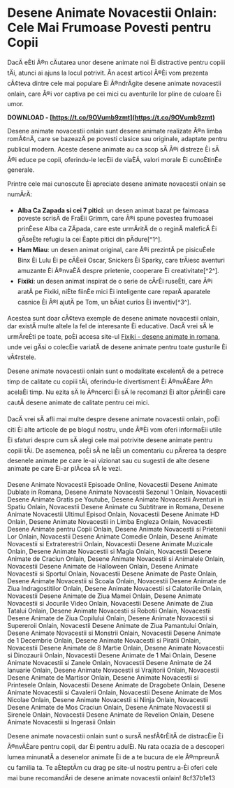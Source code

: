 
 
# Desene Animate Novacestii Onlain: Cele Mai Frumoase Povesti pentru Copii
  
DacÄ eÈti Ã®n cÄutarea unor desene animate noi Èi distractive pentru copiii tÄi, atunci ai ajuns la locul potrivit. Ãn acest articol Ã®Èi vom prezenta cÃ¢teva dintre cele mai populare Èi Ã®ndrÄgite desene animate novacestii onlain, care Ã®i vor captiva pe cei mici cu aventurile lor pline de culoare Èi umor.
 
**DOWNLOAD - [https://t.co/9OVumb9zmt](https://t.co/9OVumb9zmt)**


  
Desene animate novacestii onlain sunt desene animate realizate Ã®n limba romÃ¢nÄ, care se bazeazÄ pe povesti clasice sau originale, adaptate pentru publicul modern. Aceste desene animate au ca scop sÄ Ã®i distreze Èi sÄ Ã®i educe pe copii, oferindu-le lecÈii de viaÈÄ, valori morale Èi cunoÈtinÈe generale.
  
Printre cele mai cunoscute Èi apreciate desene animate novacestii onlain se numÄrÄ:
  
- **Alba Ca Zapada si cei 7 pitici**: un desen animat bazat pe faimoasa poveste scrisÄ de FraÈii Grimm, care Ã®i spune povestea frumoasei prinÈese Alba ca ZÄpada, care este urmÄritÄ de o reginÄ maleficÄ Èi gÄseÈte refugiu la cei Èapte pitici din pÄdure[^1^].
- **Ham Miau**: un desen animat original, care Ã®i prezintÄ pe pisicuÈele Binx Èi Lulu Èi pe cÄÈeii Oscar, Snickers Èi Sparky, care trÄiesc aventuri amuzante Èi Ã®nvaÈÄ despre prietenie, cooperare Èi creativitate[^2^].
- **Fixiki**: un desen animat inspirat de o serie de cÄrÈi ruseÈti, care Ã®i aratÄ pe Fixiki, niÈte fiinÈe mici Èi inteligente care reparÄ aparatele casnice Èi Ã®l ajutÄ pe Tom, un bÄiat curios Èi inventiv[^3^].

Acestea sunt doar cÃ¢teva exemple de desene animate novacestii onlain, dar existÄ multe altele la fel de interesante Èi educative. DacÄ vrei sÄ le urmÄreÈti pe toate, poÈi accesa site-ul [Fixiki - desene animate in romana](https://www.youtube.com/channel/UCheZsiA4fV1a8Wp13XrKf6g), unde vei gÄsi o colecÈie variatÄ de desene animate pentru toate gusturile Èi vÃ¢rstele.
  
Desene animate novacestii onlain sunt o modalitate excelentÄ de a petrece timp de calitate cu copiii tÄi, oferindu-le divertisment Èi Ã®nvÄÈare Ã®n acelaÈi timp. Nu ezita sÄ le Ã®ncerci Èi sÄ le recomanzi Èi altor pÄrinÈi care cautÄ desene animate de calitate pentru cei mici.
  
DacÄ vrei sÄ afli mai multe despre desene animate novacestii onlain, poÈi citi Èi alte articole de pe blogul nostru, unde Ã®Èi vom oferi informaÈii utile Èi sfaturi despre cum sÄ alegi cele mai potrivite desene animate pentru copiii tÄi. De asemenea, poÈi sÄ ne laÈi un comentariu cu pÄrerea ta despre desenele animate pe care le-ai vizionat sau cu sugestii de alte desene animate pe care Èi-ar plÄcea sÄ le vezi.
 
Desene Animate Novacestii Episoade Online,  Novacestii Desene Animate Dublate in Romana,  Desene Animate Novacestii Sezonul 1 Onlain,  Novacestii Desene Animate Gratis pe Youtube,  Desene Animate Novacestii Aventuri in Spatiu Onlain,  Novacestii Desene Animate cu Subtitrare in Romana,  Desene Animate Novacestii Ultimul Episod Onlain,  Novacestii Desene Animate HD Onlain,  Desene Animate Novacestii in Limba Engleza Onlain,  Novacestii Desene Animate pentru Copii Onlain,  Desene Animate Novacestii si Prietenii Lor Onlain,  Novacestii Desene Animate Comedie Onlain,  Desene Animate Novacestii si Extraterestrii Onlain,  Novacestii Desene Animate Muzicale Onlain,  Desene Animate Novacestii si Magia Onlain,  Novacestii Desene Animate de Craciun Onlain,  Desene Animate Novacestii si Animalele Onlain,  Novacestii Desene Animate de Halloween Onlain,  Desene Animate Novacestii si Sportul Onlain,  Novacestii Desene Animate de Paste Onlain,  Desene Animate Novacestii si Scoala Onlain,  Novacestii Desene Animate de Ziua Indragostitilor Onlain,  Desene Animate Novacestii si Calatoriile Onlain,  Novacestii Desene Animate de Ziua Mamei Onlain,  Desene Animate Novacestii si Jocurile Video Onlain,  Novacestii Desene Animate de Ziua Tatalui Onlain,  Desene Animate Novacestii si Robotii Onlain,  Novacestii Desene Animate de Ziua Copilului Onlain,  Desene Animate Novacestii si Supereroii Onlain,  Novacestii Desene Animate de Ziua Pamantului Onlain,  Desene Animate Novacestii si Monstrii Onlain,  Novacestii Desene Animate de 1 Decembrie Onlain,  Desene Animate Novacestii si Piratii Onlain,  Novacestii Desene Animate de 8 Martie Onlain,  Desene Animate Novacestii si Dinozaurii Onlain,  Novacestii Desene Animate de 1 Mai Onlain,  Desene Animate Novacestii si Zanele Onlain,  Novacestii Desene Animate de 24 Ianuarie Onlain,  Desene Animate Novacestii si Vrajitorii Onlain,  Novacestii Desene Animate de Martisor Onlain,  Desene Animate Novacestii si Printesele Onlain,  Novacestii Desene Animate de Dragobete Onlain,  Desene Animate Novacestii si Cavalerii Onlain,  Novacestii Desene Animate de Mos Nicolae Onlain,  Desene Animate Novacestii si Ninja Onlain,  Novacestii Desene Animate de Mos Craciun Onlain,  Desene Animate Novacestii si Sirenele Onlain,  Novacestii Desene Animate de Revelion Onlain,  Desene Animate Novacestii si Ingerasii Onlain
  
Desene animate novacestii onlain sunt o sursÄ nesfÃ¢rÈitÄ de distracÈie Èi Ã®nvÄÈare pentru copii, dar Èi pentru adulÈi. Nu rata ocazia de a descoperi lumea minunatÄ a desenelor animate Èi de a te bucura de ele Ã®mpreunÄ cu familia ta. Te aÈteptÄm cu drag pe site-ul nostru pentru a-Èi oferi cele mai bune recomandÄri de desene animate novacestii onlain!
 8cf37b1e13
 
